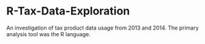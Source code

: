 # R-Tax-Data-Exploration
An investigation of tax product data usage from 2013 and 2014. The primary analysis tool was the R language.
